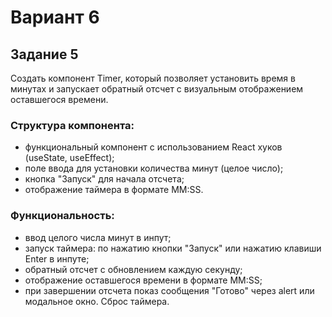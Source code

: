 # Вариант 6
## Задание 5

Создать компонент Timer, который позволяет установить время в минутах
и запускает обратный отсчет с визуальным отображением оставшегося времени.

### Структура компонента:
- функциональный компонент с использованием React хуков (useState,
useEffect);
- поле ввода для установки количества минут (целое число);
- кнопка "Запуск" для начала отсчета;
- отображение таймера в формате MM:SS.

### Функциональность:
- ввод целого числа минут в инпут;
- запуск таймера: по нажатию кнопки "Запуск" или нажатию клавиши Enter
в инпуте;
- обратный отсчет с обновлением каждую секунду;
- отображение оставшегося времени в формате MM:SS;
- при завершении отсчета показ сообщения "Готово" через alert или
модальное окно. Сброс таймера.